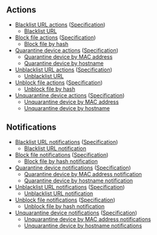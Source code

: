 ## Actions
* [Blacklist URL actions](schema/actions/blacklist_url_actions) ([Specification](schema/actions/blacklist_url_actions-deref.json))
  * [Blacklist URL](schema/actions/blacklist_url_actions#request--action-blacklist-url)
* [Block file actions](schema/actions/block_file_actions) ([Specification](schema/actions/block_file_actions-deref.json))
  * [Block file by hash](schema/actions/block_file_actions#request--action-block-file-by_hash)
* [Quarantine device actions](schema/actions/quarantine_device_actions) ([Specification](schema/actions/quarantine_device_actions-deref.json))
  * [Quarantine device by MAC address](schema/actions/quarantine_device_actions#request--action-quarantine-device-by_mac_address)
  * [Quarantine device by hostname](schema/actions/quarantine_device_actions#request--action-quarantine-device-by_hostname)
* [Unblacklist URL actions](schema/actions/unblacklist_url_actions) ([Specification](schema/actions/unblacklist_url_actions-deref.json))
  * [Unblacklist URL](schema/actions/unblacklist_url_actions#request--action-unblacklist-url)
* [Unblock file actions](schema/actions/unblock_file_actions) ([Specification](schema/actions/unblock_file_actions-deref.json))
  * [Unblock file by hash](schema/actions/unblock_file_actions#request--action-unblock-file-by_hash)
* [Unquarantine device actions](schema/actions/unquarantine_device_actions) ([Specification](schema/actions/unquarantine_device_actions-deref.json))
  * [Unquarantine device by MAC address](schema/actions/unquarantine_device_actions#request--action-unquarantine-device-by_mac_address)
  * [Unquarantine device by hostname](schema/actions/unquarantine_device_actions#request--action-unquarantine-device-by_hostname)

## Notifications
* [Blacklist URL notifications](schema/notifications/blacklist_url_notifications) ([Specification](schema/notifications/blacklist_url_notifications-deref.json))
  * [Blacklist URL notification](schema/notifications/blacklist_url_notifications#event--notification-blacklist-url)
* [Block file notifications](schema/notifications/block_file_notifications) ([Specification](schema/notifications/block_file_notifications-deref.json))
  * [Block file by hash notification](schema/notifications/block_file_notifications#event--notification-block-file-by_hash)
* [Quarantine device notifications](schema/notifications/quarantine_device_notifications) ([Specification](schema/notifications/quarantine_device_notifications-deref.json))
  * [Quarantine device by MAC address notification](schema/notifications/quarantine_device_notifications#event--notification-quarantine-device-by_mac_address)
  * [Quarantine device by hostname notification](schema/notifications/quarantine_device_notifications#event--notification-quarantine-device-by_hostname)
* [Unblacklist URL notifications](schema/notifications/unblacklist_url_notifications) ([Specification](schema/notifications/unblacklist_url_notifications-deref.json))
  * [Unblacklist URL notification](schema/notifications/unblacklist_url_notifications#event--notification-unblacklist-url)
* [Unblock file notifications](schema/notifications/unblock_file_notifications) ([Specification](schema/notifications/unblock_file_notifications-deref.json))
  * [Unblock file by hash notification](schema/notifications/unblock_file_notifications#event--notification-unblock-file-by_hash)
* [Unquarantine device notifications](schema/notifications/unquarantine_device_notifications) ([Specification](schema/notifications/unquarantine_device_notifications-deref.json))
  * [Unquarantine device by MAC address notifications](schema/notifications/unquarantine_device_notifications#event--notification-unquarantine-device-by_mac_address)
  * [Unquarantine device by hostname notifications](schema/notifications/unquarantine_device_notifications#event--notification-unquarantine-device-by_hostname)
